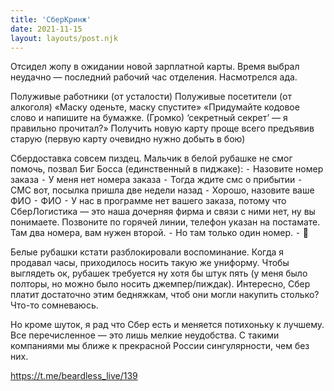 ```yaml
---
title: 'СберКринж'
date: 2021-11-15
layout: layouts/post.njk
---
```


Отсидел жопу  в ожидании новой зарплатной карты. Время выбрал неудачно — последний рабочий час отделения. Насмотрелся ада.

Полуживые работники (от усталости)
Полуживые посетители (от алкоголя)
«Маску оденьте, маску спустите»
«Придумайте кодовое слово и напишите на бумажке. (Громко) ‘секретный секрет’ — я правильно прочитал?»
Получить новую карту проще всего предъявив старую (первую карту очевидно нужно добыть в бою)

Сбердоставка совсем пиздец. Мальчик в белой рубашке не смог помочь, позвал Биг Босса (единственный в пиджаке):
 ⁃ Назовите номер заказа
 ⁃ У меня нет номера заказа
 ⁃ Тогда ждите смс о прибытии
 ⁃ СМС вот, посылка пришла две недели назад
 ⁃ Хорошо, назовите ваше ФИО
 ⁃ ФИО
 ⁃ У нас в программе нет вашего заказа, потому что СберЛогистика — это наша дочерняя фирма и связи с ними нет, ну вы понимаете. Позвоните по горячей линии, телефон указан на постамате. Там два номера, вам нужен второй.
 ⁃ Но там только один номер. 
 ⁃ 🗿

Белые рубашки кстати разблокировали воспоминание. Когда я продавал часы, приходилось носить такую же униформу. Чтобы выглядеть ок, рубашек требуется ну хотя бы штук пять (у меня было полторы, но можно было носить джемпер/пиждак). Интересно, Сбер платит достаточно этим бедняжкам, чтоб они могли накупить столько? Что-то сомневаюсь.

Но кроме шуток, я рад что Сбер есть и меняется потихоньку к лучшему. Все перечисленное — это лишь мелкие неудобства. С такими компаниями мы ближе к прекрасной России сингулярности, чем без них.


https://t.me/beardless_live/139